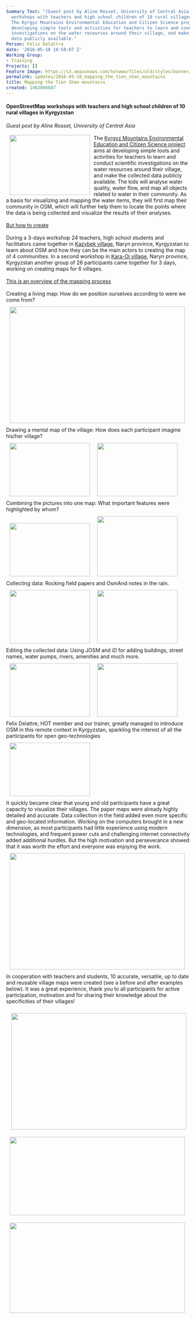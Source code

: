 ```yaml
---
Summary Text: "(Guest post by Aline Rosset, University of Central Asia) OpenStreetMap
  workshops with teachers and high school children of 10 rural villages in Kyrgyzstan.
  The Kyrgyz Mountains Environmental Education and Citizen Science project aims at
  developing simple tools and activities for teachers to learn and conduct scientific
  investigations on the water resources around their village, and make the collected
  data publicly available."
Person: Felix Delattre
date: '2016-05-10 18:58:07 Z'
Working Group:
- Training
Projects: []
Feature Image: https://s3.amazonaws.com/hotwww/files/old/styles/banner/public/kyrgyz-map-compare-2.jpg
permalink: updates/2016-05-10_mapping_the_tien_shan_mountains
title: Mapping the Tien Shan mountains
created: 1462906687
---
```

<h4>OpenStreetMap workshops with teachers and high school children of 10 rural villages in Kyrgyzstan&nbsp;</h4><p><em>Guest post by Aline Rosset, University of Central Asia</em><br><br><img class="image-medium" style="float: left; margin-left: 10px; margin-right: 10px;" src="https://s3.amazonaws.com/hotwww/files/old/styles/medium/public/kyrgyz1.jpg?itok=a4zSrLP3" alt="" width="220" height="164">The <a href="http://ocsdnet.org/projects/kmeecs/" target="_blank">Kyrgyz Mountains Environmental Education and Citizen Science project</a> aims at developing simple tools and activities for teachers to learn and conduct scientific investigations on the water resources around their village, and make the collected data publicly available.&nbsp;The kids will analyse water quality, water flow, and map all objects related to water in their community.&nbsp;As a basis for visualizing and mapping the water items, they will first map their community in OSM, which will further help them to locate the points where the data is being collected and visualize the results of their analyses.<br><br><span style="text-decoration: underline;">But how to create</span><br><br>During a 3-days workshop 24 teachers, high school students and facilitators came together in <a href="https://www.openstreetmap.org/#map=14/41.0367/75.5333" target="_blank">Kazybek village</a>, Naryn province, Kyrgyzstan to learn about OSM and how they can be the main actors to creating the map of 4 communities. In a second workshop in <a href="https://www.openstreetmap.org/#map=15/41.4580/75.1151" target="_blank">Kara-Oi village</a>, Naryn province, Kyrgyzstan another group of 26 participants came together for 3 days, working on creating maps for 6 villages. <br><br><span style="text-decoration: underline;">This is an overview of the mapping process</span><br><br>Creating a living map: How do we position ourselves according to were we come from?<br><img class="image-large" style="margin: 10px;" src="https://s3.amazonaws.com/hotwww/files/old/styles/large/public/kyrgyz2.jpg?itok=zy1CH2nx" alt="" width="480" height="318"><br>Drawing a mental map of the village: How does each participant imagine his/her village?<br><img class="image-medium" style="margin: 10px;" src="https://s3.amazonaws.com/hotwww/files/old/styles/medium/public/kyrgyz3.jpg?itok=LAp8TKHv" alt="" width="220" height="146"><img class="image-medium" style="margin: 10px;" src="https://s3.amazonaws.com/hotwww/files/old/styles/medium/public/kyrgyz4.jpg?itok=J9k9xE7n" alt="" width="220" height="146"><br>Combining the pictures into one map: What important features were highlighted by whom?<br><img class="image-medium" style="margin: 10px;" src="https://s3.amazonaws.com/hotwww/files/old/styles/medium/public/kyrgyz5.jpg?itok=f4JVrq4z" alt="" width="220" height="146"><img class="image-medium" style="margin: 10px;" src="https://s3.amazonaws.com/hotwww/files/old/styles/medium/public/kyrgyz6.jpg?itok=d15Z6eLG" alt="" width="220" height="165"><br>Collecting data: Rocking field papers and OsmAnd notes in the rain.<br><img class="image-medium" style="margin: 10px;" src="https://s3.amazonaws.com/hotwww/files/old/styles/medium/public/kyrgyz7.jpg?itok=i-DnZjdW" alt="" width="220" height="146"><img class="image-medium" style="margin: 10px;" src="https://s3.amazonaws.com/hotwww/files/old/styles/medium/public/kyrgyz8.jpg?itok=T6h5CfFK" alt="" width="220" height="146"><br>Editing the collected data: Using JOSM and iD for adding buildings, street names, water pumps, rivers, amenities and much more.<br><img class="image-medium" style="margin: 10px;" src="https://s3.amazonaws.com/hotwww/files/old/styles/medium/public/kyrgyz9.jpg?itok=K0yVRezj" alt="" width="220" height="146"><img class="image-medium" style="margin: 10px;" src="https://s3.amazonaws.com/hotwww/files/old/styles/medium/public/kyrgyz10.jpg?itok=bTnrX-Z4" alt="" width="220" height="146"><br><a title="http://felix.delattre.de" target="_blank">Felix Delattre</a>, HOT member and our trainer, greatly managed to introduce OSM in this remote context in Kyrgyzstan, sparkling the interest of all the participants for open geo-technologies<br><img class="image-medium" style="margin: 10px;" src="https://s3.amazonaws.com/hotwww/files/old/styles/medium/public/kyrgyz12.jpg?itok=H3RVuVxp" alt="" width="220" height="146"><br>It quickly became clear that young and old participants have a great capacity to visualize their villages. The paper maps were already highly detailed and accurate. Data collection in the field added even more specific and geo-located information. Working on the computers brought in a new dimension, as most participants had little experience using modern technologies, and frequent power cuts and challenging internet connectivity added additional hurdles. But the high motivation and perseverance showed that it was worth the effort and everyone was enjoying the work.<br><img class="image-large" style="margin: 10px;" src="https://s3.amazonaws.com/hotwww/files/old/styles/large/public/kyrgyz11.jpg?itok=97-X9gSB" alt="" width="480" height="318"><br>In cooperation with teachers and students, 10 accurate, versatile, up to date and reusable village maps were created (see a before and after examples below). It was a great experience, thank you to all participants for active participation, motivation and for sharing their knowledge about the specificities of their villages!</p><p>&nbsp;<img class="image-large" style="margin: 10px;" src="https://s3.amazonaws.com/hotwww/files/old/styles/large/public/kyrgyz13.jpg?itok=lnVFe9RG" alt="" width="480" height="318"><img class="image-large" style="margin: 10px;" src="https://s3.amazonaws.com/hotwww/files/old/styles/large/public/kyrgyz-map-compare-1.jpg?itok=n61CCA4-" alt="" width="480" height="214"><img class="image-large" style="margin: 10px;" src="https://s3.amazonaws.com/hotwww/files/old/styles/large/public/kyrgyz-map-compare-2.jpg?itok=IhyBoCA_" alt="" width="480" height="247"></p>
